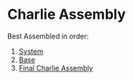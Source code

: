 # Charlie Assembly

Best Assembled in order:

1. [System](./system.md)
2. [Base](./base.md)
3. [Final Charlie Assembly](./charlie.md)

